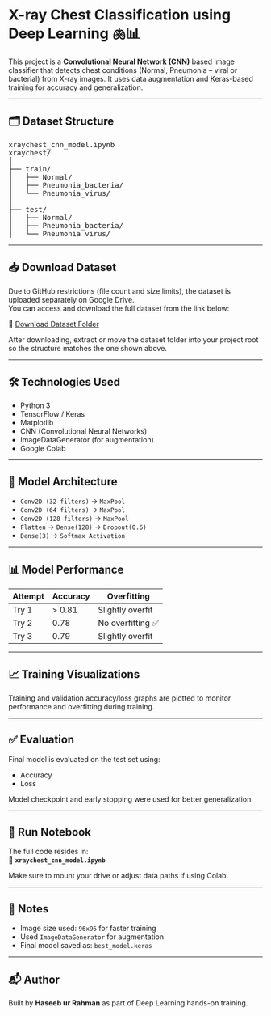 # X-ray Chest Classification using Deep Learning 🫁📊

This project is a **Convolutional Neural Network (CNN)** based image classifier that detects chest conditions (Normal, Pneumonia – viral or bacterial) from X-ray images. It uses data augmentation and Keras-based training for accuracy and generalization.

---

## 🗂 Dataset Structure

<pre>
xraychest_cnn_model.ipynb
xraychest/
│
├── train/
│   ├── Normal/
│   ├── Pneumonia_bacteria/
│   └── Pneumonia_virus/
│
├── test/
│   ├── Normal/
│   ├── Pneumonia_bacteria/
│   └── Pneumonia_virus/
</pre>

---

## 📥 Download Dataset

Due to GitHub restrictions (file count and size limits), the dataset is uploaded separately on Google Drive.  
You can access and download the full dataset from the link below:

🔗 [Download Dataset Folder](https://drive.google.com/drive/folders/1cf-e_iiOYinKNYSlE-cKxU2hTmBQgdUs?usp=sharing)

After downloading, extract or move the dataset folder into your project root so the structure matches the one shown above.

---

## 🛠 Technologies Used

- Python 3
- TensorFlow / Keras
- Matplotlib
- CNN (Convolutional Neural Networks)
- ImageDataGenerator (for augmentation)
- Google Colab

---

## 🧠 Model Architecture

- `Conv2D (32 filters)` → `MaxPool`
- `Conv2D (64 filters)` → `MaxPool`
- `Conv2D (128 filters)` → `MaxPool`
- `Flatten` → `Dense(128)` → `Dropout(0.6)`
- `Dense(3)` → `Softmax Activation`

---

## 📊 Model Performance

| Attempt | Accuracy | Overfitting       |
|--------|----------|-------------------|
| Try 1  | > 0.81   | Slightly overfit  |
| Try 2  | 0.78     | No overfitting ✅ |
| Try 3  | 0.79     | Slightly overfit  |

---

## 📈 Training Visualizations

Training and validation accuracy/loss graphs are plotted to monitor performance and overfitting during training.

---

## ✅ Evaluation

Final model is evaluated on the test set using:

- Accuracy
- Loss

Model checkpoint and early stopping were used for better generalization.

---

## 📂 Run Notebook

The full code resides in:  
📄 **`xraychest_cnn_model.ipynb`**

Make sure to mount your drive or adjust data paths if using Colab.

---

## 📌 Notes

- Image size used: `96x96` for faster training
- Used `ImageDataGenerator` for augmentation
- Final model saved as: `best_model.keras`

---

## 📬 Author

Built by **Haseeb ur Rahman** as part of Deep Learning hands-on training.
